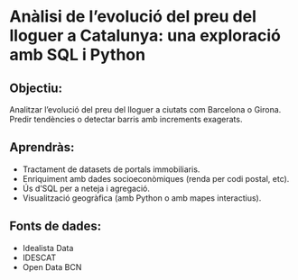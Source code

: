 # Anàlisi de l’evolució del preu del lloguer a Catalunya: una exploració amb SQL i Python

## Objectiu: 
Analitzar l’evolució del preu del lloguer a ciutats com Barcelona o Girona. Predir tendències o detectar barris amb increments exagerats.

## Aprendràs:
- Tractament de datasets de portals immobiliaris.
- Enriquiment amb dades socioeconòmiques (renda per codi postal, etc).
- Ús d’SQL per a neteja i agregació.
- Visualització geogràfica (amb Python o amb mapes interactius).

## Fonts de dades:
- Idealista Data
- IDESCAT
- Open Data BCN
